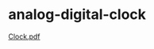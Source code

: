 # analog-digital-clock
[Clock.pdf](https://github.com/AjayGurjar1/analog-digital-clock/files/9330832/Clock.pdf)

